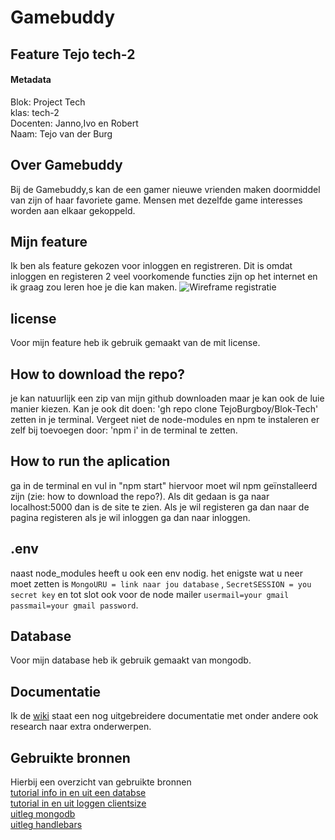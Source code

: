 # Gamebuddy
## Feature Tejo tech-2
#### Metadata
Blok: Project Tech
<br />
klas: tech-2
<br />
Docenten: Janno,Ivo en Robert
<br />
Naam: Tejo van der Burg

## Over Gamebuddy
Bij de Gamebuddy,s kan de een gamer nieuwe vrienden maken doormiddel van zijn of haar favoriete game.
Mensen met dezelfde game interesses worden aan elkaar gekoppeld.

## Mijn feature
Ik ben als feature gekozen voor inloggen en registreren.
Dit is omdat inloggen en registeren 2 veel voorkomende functies zijn op het internet en ik graag zou leren hoe je die kan maken.
![Wireframe registratie](https://i.ibb.co/RcSX0HN/wireframe-tech-blok.png)

## license
Voor mijn feature heb ik gebruik gemaakt van de mit license.

## How to download the repo?
je kan natuurlijk een zip van mijn github downloaden maar je kan ook de luie manier kiezen.
Kan je ook dit doen: 'gh repo clone TejoBurgboy/Blok-Tech' zetten in je terminal.
Vergeet niet de node-modules en npm te instaleren er zelf bij toevoegen door: 'npm i' in de terminal te zetten.

## How to run the aplication
ga in de terminal en vul in "npm start" hiervoor moet wil npm geïnstalleerd zijn (zie: how to download the repo?).
Als dit gedaan is ga naar localhost:5000 dan is de site te zien. Als je wil registeren ga dan naar de pagina registeren als je wil inloggen ga dan naar inloggen.

## .env
naast node_modules heeft u ook een env nodig.
het enigste wat u neer moet zetten is `MongoURU = link naar jou database` ,
`SecretSESSION = you secret key` en tot slot ook voor de node mailer `usermail=your gmail
passmail=your gmail password`.

## Database
Voor mijn database heb ik gebruik gemaakt van mongodb.

## Documentatie
Ik de [wiki](https://github.com/TejoBurgboy/Wiki-blok-tech/wiki) staat een nog uitgebreidere documentatie met onder andere ook research naar extra onderwerpen.

## Gebruikte bronnen
Hierbij een overzicht van gebruikte bronnen <br />
[tutorial info in en uit een databse](https://www.youtube.com/watch?v=IXVmc4WITckg) <br />
[tutorial in en uit loggen clientsize](https://www.youtube.com/watch?v=-RCnNyD0L-s&t=1049s) <br />
[uitleg mongodb](https://docs.atlas.mongodb.com/getting-started/) <br />
[uitleg handlebars](https://github.com/express-handlebars/express-handlebars#basic-usage) <br />


